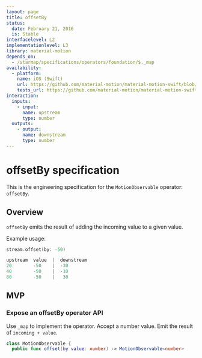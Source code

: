 ```yaml
---
layout: page
title: offsetBy
status:
  date: February 21, 2016
  is: Stable
interfacelevel: L2
implementationlevel: L3
library: material-motion
depends_on:
  - /starmap/specifications/operators/foundation/$._map
availability:
  - platform:
    name: iOS (Swift)
    url: https://github.com/material-motion/material-motion-swift/blob/develop/src/operators/offsetBy.swift
    tests_url: https://github.com/material-motion/material-motion-swift/blob/develop/tests/unit/operator/offsetByTests.swift
interaction:
  inputs:
    - input:
      name: upstream
      type: number
  outputs:
    - output:
      name: downstream
      type: number
---
```


# offsetBy specification

This is the engineering specification for the `MotionObservable` operator: `offsetBy`.

## Overview

`offsetBy` emits the result of adding the incoming value to a given value.

Example usage:

```swift
stream.offset(by: -50)

upstream  value  |  downstream
20        -50    |  -30
40        -50    |  -10
80        -50    |   30
```

## MVP

### Expose an offsetBy operator API

Use `_map` to implement the operator. Accept a number value. Emit the result of `incoming + value`.

```swift
class MotionObservable {
  public func offset(by value: number) -> MotionObservable<number>
```
